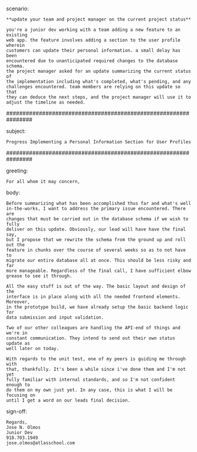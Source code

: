 scenario:

	**update your team and project manager on the current project status**

	you're a junior dev working with a team adding a new feature to an existing
	web app. the feature involves adding a section to the user profile wherein
	customers can update their personal information. a small delay has been
	encountered due to unanticipated required changes to the database schema.
	the project manager asked for an update summarizing the current status of
	the implementation including what's completed, what's pending, and any
	challenges encountered. team members are relying on this update so that
	they can deduce the next steps, and the project manager will use it to
	adjust the timeline as needed.

################################################################

subject:

	Progress Implementing a Personal Information Section for User Profiles

################################################################

greeting:

	For all whom it may concern,

body:

	Before summarizing what has been accomplished thus far and what's well
	in-the-works, I want to address the primary issue encountered. There are
	changes that must be carried out in the database schema if we wish to fully
	deliver on this update. Obviously, our lead will have have the final say,
	but I propose that we rewrite the schema from the ground up and roll out the
	feature in chunks over the course of several weeks so as to not have to
	migrate our entire database all at once. This should be less risky and far
	more manageable. Regardless of the final call, I have sufficient elbow
	grease to see it through.

	All the easy stuff is out of the way. The basic layout and design of the
	interface is in place along with all the needed frontend elements. Moreover,
	in the prototype build, we have already setup the basic backend logic for
	data submission and input validation.

	Two of our other colleagues are handling the API-end of things and we're in
	constant communication. They intend to send out their own status update as
	well later on today.

	With regards to the unit test, one of my peers is guiding me through with
	that, thankfully. It's been a while since i've done them and I'm not yet
	fully familiar with internal standards, and so I'm not confident enough to
	do them on my own just yet. In any case, this is what I will be focusing on
	until I get a word on our leads final decision.

sign-off:

	Regards,
	Jose N. Olmos
	Junior Dev
	918.703.1949
	jose.olmos@atlasschool.com
